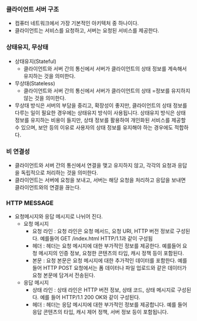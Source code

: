 ### 클라이언트 서버 구조
* 컴퓨터 네트워크에서 가장 기본적인 아키텍처 중 하나이다.
* 클라이언트는 서비스를 요청하고, 서버는 요청된 서비스를 제공한다.

### 상태유지, 무상태
* 상태유지(Stateful)
  * 클라이언트와 서버 간의 통신에서 서버가 클라이언트의 상태 정보를 계속해서 유지하는 것을 의미한다.
* 무상태(Stateless)
  * 클라이언트와 서버 간의 통신에서 서버가 클라이언트의 상태 =정보를 유지하지 않는 것을 의미한다.
* 무상태 방식은 서버의 부담을 중리고, 확장성이 좋지만, 클라이언트의 상태 정보를 다루는 일이 필요한 경우에는 상태유지 방식이 사용됩니다. 상태유지 방식은 상태 정보를 유지하는 비용이 들지만, 상태 정보를 활용하여 개인화된 서비스를 제공할 수 있으며, 보안 등의 이유로 사용자의 상태 정보를 유지해야 하는 경우에도 적합하다.

### 비 연결성
* 클라이언트와 서버 간의 통신에서 연결을 맺고 유지하지 않고, 각각의 요청과 응답을 독립적으로 처리하는 것을 의미한다.
* 클라이언트는 서버에 요청을 보내고, 서버는 해당 요청을 처리하고 응답을 보내면 클라이언트와의 연결을 끊는다.

### HTTP MESSAGE
* 요청메시지와 응답 메시지로 나뉘어 진다.
  * 요청 메시지
    * 요청 라인 : 요청 라인은 요청 메서드, 요청 URI, HTTP 버전 정보로 구성된다. 예를들어 GET /index.html HTTP/1.1과 같이 구성됨
    * 헤더 : 헤더는 요청 메시지에 대한 부가적인 정보를 제공한다. 예를들어 요청 메시지의 인증 정보, 요청한 콘텐츠의 타입, 캐시 정책 등이 포함된다.
    * 본문 : 요청 본문은 요청 메시지에 대한 추가적인 데이터를 포함한다. 예를 들어 HTTP POST 요청에서는 폼 데이터나 파일 업로드와 같은 데이터가 요청 본문에 담겨서 전송된다.
  * 응답 메시지
    * 상태 라인 : 상태 라인은 HTTP 버전 정보, 상태 코드, 상태 메시지로 구성된다. 예를 들어 HTTP/1.1 200 OK와 같이 구성된다.
    * 헤더 : 헤더는 응답 메시지에 대한 부가적인 정보를 제공합니다. 예를 들어 응답 콘텐츠의 타입, 캐시 제어 정책, 서버 정보 등이 포함됩니다.
